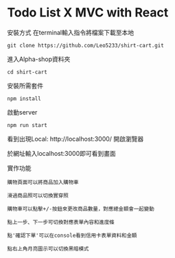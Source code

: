 # Todo List X MVC with React
安裝方式
在terminal輸入指令將檔案下載至本地

    git clone https://github.com/Leo5233/shirt-cart.git

進入Alpha-shop資料夾

    cd shirt-cart

安裝所需套件

    npm install

啟動server

    npm run start

看到出現Local: http://localhost:3000/ 開啟瀏覽器

於網址輸入localhost:3000即可看到畫面

實作功能

    購物頁面可以將商品加入購物車

    滑過商品照可以切換實穿照

    購物車可以點擊+/-按鈕來更改商品數量，對應總金額會一起變動

    點上一步、下一步可切換對應表單內容和進度條

    點'確認下單'可以在console看到信用卡表單資料和金額

    點右上角月亮圖示可以切換黑暗模式